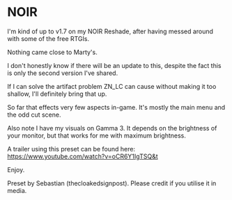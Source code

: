 # NOIR

I'm kind of up to v1.7 on my NOIR Reshade, after having messed around with some of the free RTGIs.

Nothing came close to Marty's.

I don't honestly know if there will be an update to this, despite the fact this is only the second version I've shared.

If I can solve the artifact problem ZN_LC can cause without making it too shallow, I'll definitely bring that up.

So far that effects very few aspects in-game. It's mostly the main menu and the odd cut scene.

Also note I have my visuals on Gamma 3. It depends on the brightness of your monitor, but that works for me with maximum brightness.

A trailer using this preset can be found here: https://www.youtube.com/watch?v=oCR6Y1IgTSQ&t

Enjoy.


Preset by Sebastian (thecloakedsignpost). Please credit if you utilise it in media.
